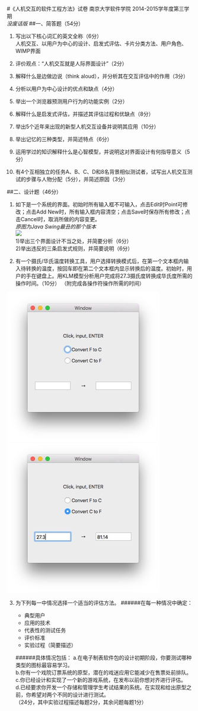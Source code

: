 #《人机交互的软件工程方法》试卷
南京大学软件学院 2014-2015学年度第三学期  
*没废话版*
##一、简答题（54分）
1. 写出以下核心词汇的英文全称（6分）  
人机交互、以用户为中心的设计、启发式评估、卡片分类方法、用户角色、WIMP界面

2. 评价观点：“人机交互就是人际界面设计”（2分）

3. 解释什么是边做边说（think aloud），并分析其在交互评估中的作用（3分）

4. 分析以用户为中心设计的优点和缺点（4分）

5. 举出一个浏览器预测用户行为的功能实例（2分）

6. 解释什么是启发式评估，并描述其评估过程和优缺点（8分）

7. 举出5个近年来出现的新型人机交互设备并说明其应用（10分）

8. 举出记忆的三种类型，并简述特点（6分）

9. 运用学过的知识解释什么是心智模型，并说明这对界面设计有何指导意义（5分）

10. 有4个互相独立的任务A、B、C、D和8名背景相似测试者，试写出人机交互测试的步骤与人物分配（5分），并简述原因（3分）

##二、设计题（46分）
1. 如下是一个系统的界面。初始时所有输入框不可输入，点击Edit时Point可修改；点击Add New时，所有输入框内容清空；点击Save时保存所有修改；点击Cancel时，取消所做的内容变更。  
*原图为Java Swing最丑的那个版本*  
![](https://raw.githubusercontent.com/miaoxw/Notes-in-semester-2015-Spring/master/Human-Compupter%20Interaction/paper/Figure%202.1.png)  
	1)举出三个界面设计不当之处，并简要分析（6分）  
	2)举出违反的三条启发式规则，并简要说明（6分）

2. 有一个摄氏/华氏温度转换工具，用户选择转换模式后，在第一个文本框内输入待转换的温度，按回车即在第二个文本框内显示转换后的温度。初始时，用户的手在键盘上。用KLM模型分析用户完成将27.3摄氏度转换成华氏度所需的操作时间。（10分） 
（附完成各操作符操作所需的时间）

![](Figure%202.2.1.jpg)   
![](Figure%202.2.2.png)

3. 为下列每一中情况选择一个适当的评估方法。
	######在每一种情况中确定：  
	*  典型用户
	*  应用的技术
	*  代表性的测试任务
	*  评价标准
	*  实验过程（简要描述）
	
	######具体情况包括：
	a.在电子制表软件包的设计初期阶段，你要测试哪种类型的图标最容易学习。  
	b.你有一个戏院订票系统的原型，潜在的戏迷应用它能减少在售票处前排队。  
	c.你已经设计和实现了一个新的游戏系统，在发布以前你想对齐进行评估。  
	d.已经要求你开发一个存储和管理学生考试结果的系统。在实现和给出原型之前，你希望对两个不同的设计进行测试。  
	（24分，其中实验过程描述每题2分，其余问题每题1分）
